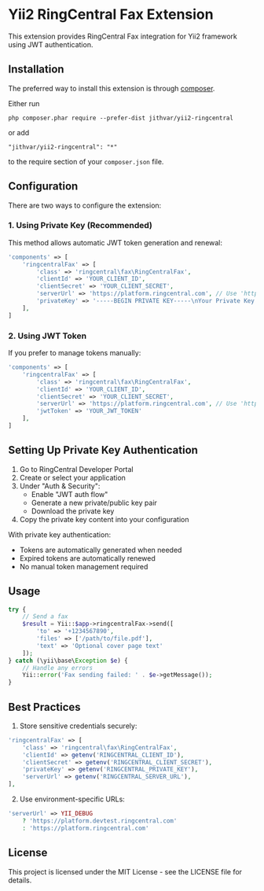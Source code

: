 # Yii2 RingCentral Fax Extension

This extension provides RingCentral Fax integration for Yii2 framework using JWT authentication.

## Installation

The preferred way to install this extension is through [composer](http://getcomposer.org/download/).

Either run

```
php composer.phar require --prefer-dist jithvar/yii2-ringcentral
```

or add

```
"jithvar/yii2-ringcentral": "*"
```

to the require section of your `composer.json` file.

## Configuration

There are two ways to configure the extension:

### 1. Using Private Key (Recommended)

This method allows automatic JWT token generation and renewal:

```php
'components' => [
    'ringcentralFax' => [
        'class' => 'ringcentral\fax\RingCentralFax',
        'clientId' => 'YOUR_CLIENT_ID',
        'clientSecret' => 'YOUR_CLIENT_SECRET',
        'serverUrl' => 'https://platform.ringcentral.com', // Use 'https://platform.devtest.ringcentral.com' for sandbox
        'privateKey' => '-----BEGIN PRIVATE KEY-----\nYour Private Key Here\n-----END PRIVATE KEY-----'
    ],
]
```

### 2. Using JWT Token

If you prefer to manage tokens manually:

```php
'components' => [
    'ringcentralFax' => [
        'class' => 'ringcentral\fax\RingCentralFax',
        'clientId' => 'YOUR_CLIENT_ID',
        'clientSecret' => 'YOUR_CLIENT_SECRET',
        'serverUrl' => 'https://platform.ringcentral.com', // Use 'https://platform.devtest.ringcentral.com' for sandbox
        'jwtToken' => 'YOUR_JWT_TOKEN'
    ],
]
```

## Setting Up Private Key Authentication

1. Go to RingCentral Developer Portal
2. Create or select your application
3. Under "Auth & Security":
   - Enable "JWT auth flow"
   - Generate a new private/public key pair
   - Download the private key
4. Copy the private key content into your configuration

With private key authentication:
- Tokens are automatically generated when needed
- Expired tokens are automatically renewed
- No manual token management required

## Usage

```php
try {
    // Send a fax
    $result = Yii::$app->ringcentralFax->send([
        'to' => '+1234567890',
        'files' => ['/path/to/file.pdf'],
        'text' => 'Optional cover page text'
    ]);
} catch (\yii\base\Exception $e) {
    // Handle any errors
    Yii::error('Fax sending failed: ' . $e->getMessage());
}
```

## Best Practices

1. Store sensitive credentials securely:
```php
'ringcentralFax' => [
    'class' => 'ringcentral\fax\RingCentralFax',
    'clientId' => getenv('RINGCENTRAL_CLIENT_ID'),
    'clientSecret' => getenv('RINGCENTRAL_CLIENT_SECRET'),
    'privateKey' => getenv('RINGCENTRAL_PRIVATE_KEY'),
    'serverUrl' => getenv('RINGCENTRAL_SERVER_URL'),
],
```

2. Use environment-specific URLs:
```php
'serverUrl' => YII_DEBUG 
    ? 'https://platform.devtest.ringcentral.com' 
    : 'https://platform.ringcentral.com'
```

## License

This project is licensed under the MIT License - see the LICENSE file for details.
